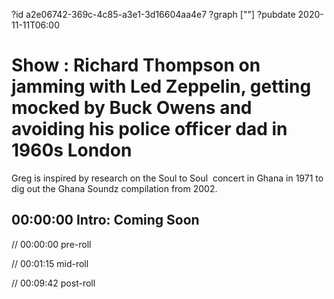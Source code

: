 ?id a2e06742-369c-4c85-a3e1-3d16604aa4e7
?graph [""]
?pubdate 2020-11-11T06:00

# Show : Richard Thompson on jamming with Led Zeppelin, getting mocked by Buck Owens and avoiding his police officer dad in 1960s London

Greg is inspired by research on the Soul to Soul  concert in Ghana in 1971 to dig out the Ghana Soundz compilation from 2002.

## 00:00:00 Intro: Coming Soon

// 00:00:00 pre-roll

// 00:01:15 mid-roll

// 00:09:42 post-roll

